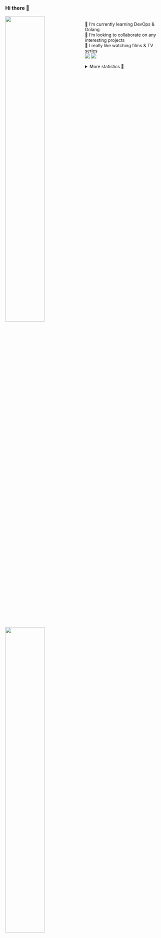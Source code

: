### Hi there 👋


[<img align="left" width="50%" src="https://github-readme-stats.vercel.app/api?username=rufusnufus&hide=issues&show_icons=true&count_private=true&theme=transparent&title_color=FF6F40&text_color=FBF9F8&icon_color=F48242&hide_border=true&hide_title=true#gh-dark-mode-only">](https://metrics.lecoq.io/rufusnufus#gh-dark-mode-only)
[<img align="left" width="50%" src="https://github-readme-stats.vercel.app/api?username=rufusnufus&hide=issues&show_icons=true&count_private=true&theme=transparent&title_color=FF6533&text_color=4D4644&icon_color=FF8038&hide_border=true&hide_title=true#gh-light-mode-only">](https://metrics.lecoq.io/rufusnufus#gh-light-mode-only)

<p>
  <br>
  🌱 I’m currently learning DevOps & Golang</br>
  👯 I’m looking to collaborate on any interesting projects</br>
  🎥 I really like watching films & TV series</br>
  <a href="https://linkedin.com/in/rufusnufus"><img src="https://img.shields.io/badge/linkedin-0077B5.svg?style=for-the-badge&logo=linkedin&logoColor=white"/></a>
  <a href="https://t.me/rufusnufus"><img src="https://img.shields.io/badge/-telegram-black?style=for-the-badge&color=blue&logo=telegram"/></a>
</p>

<p text-align="left">
<details>
  <summary>More statistics 👀</summary><br/>

<!--START_SECTION:waka-->
![Code Time](http://img.shields.io/badge/Code%20Time-694%20hrs%205%20mins-blue)

![Profile Views](http://img.shields.io/badge/Profile%20Views-1-blue)

**I'm an Early 🐤** 

```text
🌞 Morning                14812 commits       ██████░░░░░░░░░░░░░░░░░░░   22.75 % 
🌆 Daytime                38077 commits       ███████████████░░░░░░░░░░   58.49 % 
🌃 Evening                10991 commits       ████░░░░░░░░░░░░░░░░░░░░░   16.88 % 
🌙 Night                  1219 commits        ░░░░░░░░░░░░░░░░░░░░░░░░░   01.87 % 
```
📅 **I'm Most Productive on Monday** 

```text
Monday                   14047 commits       █████░░░░░░░░░░░░░░░░░░░░   21.58 % 
Tuesday                  12175 commits       █████░░░░░░░░░░░░░░░░░░░░   18.70 % 
Wednesday                13678 commits       █████░░░░░░░░░░░░░░░░░░░░   21.01 % 
Thursday                 12515 commits       █████░░░░░░░░░░░░░░░░░░░░   19.22 % 
Friday                   11026 commits       ████░░░░░░░░░░░░░░░░░░░░░   16.94 % 
Saturday                 1073 commits        ░░░░░░░░░░░░░░░░░░░░░░░░░   01.65 % 
Sunday                   585 commits         ░░░░░░░░░░░░░░░░░░░░░░░░░   00.90 % 
```


📊 **This Week I Spent My Time On** 

```text
💬 Programming Languages: 
YAML                     2 hrs 3 mins        ████████████░░░░░░░░░░░░░   47.56 % 
Other                    1 hr 27 mins        ████████░░░░░░░░░░░░░░░░░   33.69 % 
Go                       31 mins             ███░░░░░░░░░░░░░░░░░░░░░░   11.93 % 
HCL                      17 mins             ██░░░░░░░░░░░░░░░░░░░░░░░   06.78 % 
JSON                     0 secs              ░░░░░░░░░░░░░░░░░░░░░░░░░   00.02 % 

🔥 Editors: 
VS Code                  2 hrs 55 mins       █████████████████░░░░░░░░   67.53 % 
iTerm2                   1 hr 24 mins        ████████░░░░░░░░░░░░░░░░░   32.47 % 
```

**I Mostly Code in Java** 

```text
Go                       37 repos            █████░░░░░░░░░░░░░░░░░░░░   21.39 % 
Python                   15 repos            ██░░░░░░░░░░░░░░░░░░░░░░░   08.67 % 
Smarty                   12 repos            ██░░░░░░░░░░░░░░░░░░░░░░░   06.94 % 
HCL                      8 repos             █░░░░░░░░░░░░░░░░░░░░░░░░   04.62 % 
Kotlin                   7 repos             █░░░░░░░░░░░░░░░░░░░░░░░░   04.05 % 
```




 Last Updated on 20/02/2024 01:06:15 UTC
<!--END_SECTION:waka-->

</details>
</p>
